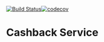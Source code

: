 [![Build Status](https://travis-ci.com/Roman-code37/cashback.svg?branch=master)](https://travis-ci.com/Roman-code37/cashback)[![codecov](https://codecov.io/gh/Roman-code37/cashback/branch/master/graph/badge.svg)](https://codecov.io/gh/Roman-code37/cashback)

# Cashback Service